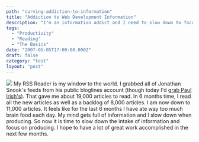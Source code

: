 ```yaml
---
path: "curving-addiction-to-information"
title: "Addiction to Web Development Information"
description: "I'm an information addict and I need to slow down to focus on development, rather than scouring the internet intaking too much information."
tags: 
  - "Productivity"
  - "Reading"
  - "The Basics"
date: "2007-05-05T17:00:00.000Z"
draft: false
category: "test"
layout: "post"
---
```


![](http://marcgrabanski.com/img/many-directions.jpg)
My RSS Reader is my window to the world. I grabbed all of Jonathan Snook's feeds from his public bloglines account (though today I'd [grab Paul Irish's](http://www.paulirish.com/2011/web-browser-frontend-and-standards-feeds-to-follow/)). That gave me about 19,000 articles to read. In 6 months time, I read all the new articles as well as a backlog of 8,000 articles. I am now down to 11,000 articles. It feels like for the last 6 months I have ate way too much brain food each day. My mind gets full of information and I slow down when producing. So now it is time to slow down the intake of information and focus on producing. I hope to have a lot of great work accomplished in the next few months.